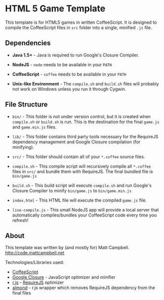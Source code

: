 HTML 5 Game Template
===
This template is for HTML5 games in written CoffeeScript. It is designed to compile the CoffeeScript files in `src` folder into a single, minified `.js` file.

Dependencies
--
* **Java 1.5+** - Java is required to run Google's Closure Compiler.

* **NodeJS** - `node` needs to be available in your `PATH`

* **CoffeeScript** - `coffee` needs to be available in your `PATH`

* **Unix-like Environment** - The `compile.sh` and `build.sh` files will probably not work on Windows unless you run it through Cygwin.

File Structure
---
* `bin/` - This folder is not under version control, but it is created when `compile.sh` or `build.sh` is run. This is the destination for the final `game.js` and `game.min.js` files.

* `lib/` - This folder contains third party tools necessary for the RequireJS dependency management and Google Closure compilation (for minifying).

* `src/` - This folder should contain all of your `*.coffee` source files.

* `compile.sh` - This compile script will recursively compile all `*.coffee` files in `src/` and bundle them with RequireJS. The final bundled file is `bin/game.js`

* `build.sh` - This build script will execute `compile.sh` and run Google's Closure Compiler to minify `bin/game.js` to `bin/game.min.js`

* `index.html` - This HTML file will execute the compiled `game.js` file.

* `live-compile.js` - This small NodeJS app will provide a local server that automatically compiles/bundles your CoffeeScript code every time you refresh!

About
---
This template was written by (and mostly for) Matt Campbell. http://code.mattcampbell.net

Technologies/Libraries used:

* [CoffeeScript](jashkenas.github.com/coffee-script/)
* [Google Closure](http://code.google.com/closure/) - JavaScript optimizer and minifier
* [r.js](https://github.com/jrburke/r.js) - [RequireJS](http://requirejs.org/) optimizer
* [almond](https://github.com/jrburke/almond) - r.js wrapper which removes RequireJS dependency from the final files